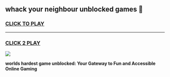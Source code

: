 
## whack your neighbour unblocked games 👋
<h3>
<a href="https://premium.freeplayer.one?title=whack_your_neighbour_unblocked_games&ref=13F">CLICK TO PLAY</a></h3>
<hr>

<h3>
<a href="https://premium.freeplayer.one?title=whack_your_neighbour_unblocked_games&ref=13F">CLICK 2 PLAY</a>
  
</h3>

<a href="https://premium.freeplayer.one?title=whack_your_neighbour_unblocked_games&ref=12F/"><img src="https://clearcache.store/games.png"></a>


**worlds hardest game unblocked: Your Gateway to Fun and Accessible Online Gaming**
